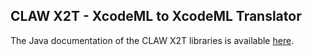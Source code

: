 
## CLAW X2T - XcodeML to XcodeML Translator
The Java documentation of the CLAW X2T libraries is available
[here](./javadoc/index.html).
